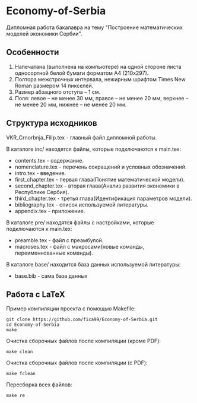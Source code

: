 # Economy-of-Serbia
Дипломная работа бакалавра на тему "Построение математических моделей экономики Сербии".


## Особенности

1. Напечатана (выполнена на компьютере) на одной стороне листа односортной белой бумаги форматом А4 (210х297).
2. Полтора межстрочных интервала, нежирным шрифтом Times New Roman размером 14 пикселей.
3. Размер абзацного отступа – 1 см.
4. Поля: левое – не менее 30 мм, правое – не менее 20 мм, верхнее – не менее 20 мм, нижнее – не менее 20 мм.

## Структура исходников
VKR_Crnorbnja_Filip.tex - главный файл дипломной работы.


В каталоге inc/ находятся файлы, которые подключаются к main.tex:
* contents.tex - содержание.
* nomenclature.tex - перечень сокращений и условных обозначений.
* intro.tex - введение.
* first_chapter.tex - первая глава(Понятие математической модели).
* second_chapter.tex - вторая глава(Анализ развития экономики в Республике Сербия).
* third_chapter.tex - третья глава(Идентификация параметров модели).
* bibliography.tex - список используемой литературы.
* appendix.tex - приложение.

В каталоге pre/ находятся файлы с настройками, которые подключаются к main.tex:
* preamble.tex - файл с преамбулой.
* macroses.tex - файл с макросами(новые команды, переименнованные команды).

В каталоге base/ находится база данных используемой литературы:
* base.bib - сама база данных




## Работа с LaTeX

Пример компиляции проекта с помощью Makefile:

```console
git clone https://github.com/fica99/Economy-of-Serbia.git
cd Economy-of-Serbia
make
```

Очистка сборочных файлов после компиляции (кроме PDF):

```console
make clean
```

Очистка сборочных файлов после компиляции (с PDF):

```console
make fclean
```

Пересборка всех файлов:

```console
make re
```
